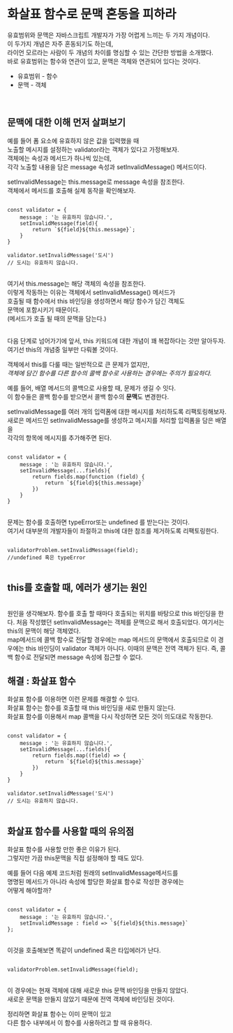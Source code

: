 # 화살표 함수로 문맥 혼동을 피하라

유효범위와 문맥은 자바스크립트 개발자가 가장 어렵게 느끼는 두 가지 개념이다.  
이 두가지 개념은 자주 혼동되기도 하는데,   
라이언 모르라는 사람이 두 개념의 차이를 명심할 수 있는 간단한 방법을 소개했다.  
바로 유효범위는 함수와 연관이 있고, 문맥은 객체와 연관되어 있다는 것이다. 
<br>
* 유효범위 - 함수 
* 문맥 - 객체  
<br>

## 문맥에 대한 이해 먼저 살펴보기 

예를 들어 폼 요소에 유효하지 않은 값을 입력했을 때   
노출할 메시지를 설정하는 validator라는 객체가 있다고 가정해보자.  
객체에는 속성과 메서드가 하나씩 있는데,  
각각 노출할 내용을 담은 message 속성과 setInvalidMessage() 메서드이다.  

setInvalidMessage는 this.message로 message 속성을 참조한다.  
객체에서 메서드를 호출해 실제 동작을 확인해보자.  

<pre>
<code>
const validator = {
    message : '는 유효하지 않습니다.',
    setInvalidMessage(field){
        return `${field}${this.message}`;
    }
}

validator.setInvalidMessage('도시')
// 도시는 유효하지 않습니다. 
</code>
</pre>

여기서 this.message는 해당 객체의 속성을 참조한다.   
이렇게 작동하는 이유는 객체에서 setInvalidMessage() 메서드가   
호출될 때 함수에서 this 바인딩을 생성하면서 해당 함수가 담긴 객체도  
문맥에 포함시키기 때문이다.  
(메서드가 호출 될 때의 문맥을 담는다.)

<br>
다음 단계로 넘어가기에 앞서, this 키워드에 대한 개념이 꽤 복잡하다는 것만 알아두자.  
여기선 this의 개념중 일부만 다뤄볼 것이다.  

객체에서 this를 다룰 때는 일반적으로 큰 문제가 없지만,  
*객체에 담긴 함수를 다른 함수의 콜백 함수로 사용하는 경우에는 주의가 필요하다.*

예를 들어, 배열 메서드의 콜백으로 사용할 때, 문제가 생길 수 잇다.  
이 함수들은 콜백 함수를 받으면서 콜백 함수의 **문맥**도 변경한다.

setInvalidMessage를 여러 개의 입력폼에 대한 메시지를 처리하도록 리팩토링해보자.  
새로은 메서드인 setInvalidMessage를 생성하고 메시지를 처리할 입력폼을 담은 배열을  
각각의 항목에 메시지를 추가해주면 된다.  

<pre>
<code>
const validator = {
    message : '는 유효하지 않습니다.',
    setInvalidMessage(...fields){
        return fields.map(function (field) {
            return `${field}${this.message}`
        })
    }
}
</code>
</pre>

문제는 함수를 호출하면 typeError또는 undefined 를 받는다는 것이다.  
여기서 대부분의 개발자들이 좌절하고 this에 대한 참조를 제거하도록 리팩토링한다.  

<pre>
<code>
validatorProblem.setInvalidMessage(field);
//undefined 혹은 typeError
</code>
</pre>

## this를 호출할 때, 에러가 생기는 원인

<br>
원인을 생각해보자.  
함수를 호출 할 때마다 호출되는 위치를 바탕으로 this 바인딩을 한다.  
처음 작성했던 setInvalidMessage는 객체를 문맥으로 해서 호출되었다.  
여기서는 this의 문맥이 해당 객체였다.  

<br>
map메서드에 콜백 함수로 전달할 경우에는 map 메서드의 문맥에서 호출되므로  
이 경우에는 this 바인딩이 validator 객체가 아니다.  
이때의 문맥은 전역 객체가 된다.   
즉, 콜백 함수로 전달되면 message 속성에 접근할 수 없다.   

<br>

## 해결 : 화살표 함수 

화살표 함수를 이용하면 이런 문제를 해결할 수 있다.  
화살표 함수는 함수를 호출할 때 this 바인딩을 새로 만들지 않는다.  
화살표 함수를 이용해서 map 콜백을 다시 작성하면 모든 것이 의도대로 작동한다.  

<pre>
<code>
const validator = {
    message : '는 유효하지 않습니다.',
    setInvalidMessage(...fields){
        return fields.map((field) => {
            return `${field}${this.message}`
        })
    }
}

validator.setInvalidMessage('도시')
// 도시는 유효하지 않습니다. 
</code>
</pre>

## 화살표 함수를 사용할 때의 유의점 

화살표 함수를 사용할 만한 좋은 이유가 된다.  
그렇지만 가끔 this문맥을 직접 설정해야 할 때도 있다.  

예를 들어 다음 예제 코드처럼 원래의 setInvalidMessage메서드를  
명명된 메서드가 아니라 속성에 할당한 화살표 함수로 작성한 경우에는  
어떻게 해야할까?  

<pre>
<code>
const validator = {
    message : '는 유효하지 않습니다.',
    setInvalidMessage : field => `${field}${this.message}`
};
</code>
</pre>

이것을 호출해보면 똑같이 undefined 혹은 타입에러가 난다. 

<pre>
<code>
validatorProblem.setInvalidMessage(field);
</code>
</pre>

이 경우에는 현재 객체에 대해 새로운 this 문맥 바인딩을 만들지 않았다.  
새로운 문맥을 만들지 않았기 때문에 전역 객체에 바인딩된 것이다.  

정리하면 화살표 함수는 이미 문맥이 있고  
다른 함수 내부에서 이 함수를 사용하려고 할 때 유용하다.  

